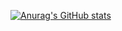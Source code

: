 [![Anurag's GitHub stats](https://github-readme-stats.vercel.app/api?username=mlk-chess&show_icons=true)](https://github.com/mlk-chess/github-readme-stats)
